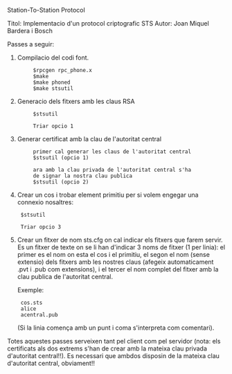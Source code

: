 Station-To-Station Protocol

Titol: Implementacio d'un protocol criptografic STS
Autor: Joan Miquel Bardera i Bosch

Passes a seguir:

1. Compilacio del codi font.

			$rpcgen rpc_phone.x
			$make
			$make phoned
			$make stsutil
			
2. Generacio dels fitxers amb les claus RSA

			$stsutil
			
			Triar opcio 1
			
3. Generar certificat amb la clau de l'autoritat central

			primer cal generar les claus de l'autoritat central
			$stsutil (opcio 1)
			
			ara amb la clau privada de l'autoritat central s'ha
			de signar la nostra clau publica
			$stsutil (opcio 2)
			
4. Crear un cos i trobar element primitiu per si volem engegar
   una connexio nosaltres:
   
   		$stsutil
   		
   		Triar opcio 3
   		
5. Crear un fitxer de nom sts.cfg on cal indicar els fitxers
   que farem servir. Es un fitxer de texte on se li han
   d'indicar 3 noms de fitxer (1 per linia): el primer es el nom
   on esta el cos i el primitiu, el segon el nom (sense extensio)
   dels fitxers amb les nostres claus (afegeix automaticament 
   .pvt i .pub com extensions), i el tercer	el nom complet del
   fitxer amb la clau publica de l'autoritat central.
   
   Exemple:
   
   		cos.sts
   		alice
   		acentral.pub
   		
   (Si la linia comença amb un punt i coma s'interpreta com comentari).
      		
Totes aquestes passes serveixen tant pel client com pel
servidor (nota: els certificats als dos extrems s'han de crear
amb la mateixa clau privada d'autoritat central!!). Es necessari
que ambdos disposin de la mateixa clau d'autoritat central,
obviament!!
								
